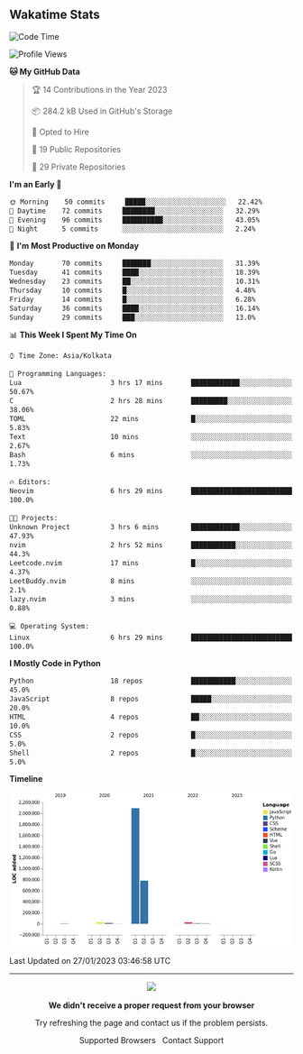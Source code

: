 ## Wakatime Stats
<!--START_SECTION:waka-->
![Code Time](http://img.shields.io/badge/Code%20Time-411%20hrs-blue)

![Profile Views](http://img.shields.io/badge/Profile%20Views-17-blue)

**🐱 My GitHub Data** 

> 🏆 14 Contributions in the Year 2023
 > 
> 📦 284.2 kB Used in GitHub's Storage 
 > 
> 💼 Opted to Hire
 > 
> 📜 19 Public Repositories 
 > 
> 🔑 29 Private Repositories  
 > 
**I'm an Early 🐤** 

```text
🌞 Morning    50 commits     █████░░░░░░░░░░░░░░░░░░░░   22.42% 
🌆 Daytime    72 commits     ████████░░░░░░░░░░░░░░░░░   32.29% 
🌃 Evening    96 commits     ██████████░░░░░░░░░░░░░░░   43.05% 
🌙 Night      5 commits      ░░░░░░░░░░░░░░░░░░░░░░░░░   2.24%

```
📅 **I'm Most Productive on Monday** 

```text
Monday       70 commits     ███████░░░░░░░░░░░░░░░░░░   31.39% 
Tuesday      41 commits     ████░░░░░░░░░░░░░░░░░░░░░   18.39% 
Wednesday    23 commits     ██░░░░░░░░░░░░░░░░░░░░░░░   10.31% 
Thursday     10 commits     █░░░░░░░░░░░░░░░░░░░░░░░░   4.48% 
Friday       14 commits     █░░░░░░░░░░░░░░░░░░░░░░░░   6.28% 
Saturday     36 commits     ████░░░░░░░░░░░░░░░░░░░░░   16.14% 
Sunday       29 commits     ███░░░░░░░░░░░░░░░░░░░░░░   13.0%

```


📊 **This Week I Spent My Time On** 

```text
⌚︎ Time Zone: Asia/Kolkata

💬 Programming Languages: 
Lua                      3 hrs 17 mins       ████████████░░░░░░░░░░░░░   50.67% 
C                        2 hrs 28 mins       █████████░░░░░░░░░░░░░░░░   38.06% 
TOML                     22 mins             █░░░░░░░░░░░░░░░░░░░░░░░░   5.83% 
Text                     10 mins             ░░░░░░░░░░░░░░░░░░░░░░░░░   2.67% 
Bash                     6 mins              ░░░░░░░░░░░░░░░░░░░░░░░░░   1.73%

🔥 Editors: 
Neovim                   6 hrs 29 mins       █████████████████████████   100.0%

🐱‍💻 Projects: 
Unknown Project          3 hrs 6 mins        ████████████░░░░░░░░░░░░░   47.93% 
nvim                     2 hrs 52 mins       ███████████░░░░░░░░░░░░░░   44.3% 
Leetcode.nvim            17 mins             █░░░░░░░░░░░░░░░░░░░░░░░░   4.37% 
LeetBuddy.nvim           8 mins              ░░░░░░░░░░░░░░░░░░░░░░░░░   2.1% 
lazy.nvim                3 mins              ░░░░░░░░░░░░░░░░░░░░░░░░░   0.88%

💻 Operating System: 
Linux                    6 hrs 29 mins       █████████████████████████   100.0%

```

**I Mostly Code in Python** 

```text
Python                   18 repos            ███████████░░░░░░░░░░░░░░   45.0% 
JavaScript               8 repos             █████░░░░░░░░░░░░░░░░░░░░   20.0% 
HTML                     4 repos             ██░░░░░░░░░░░░░░░░░░░░░░░   10.0% 
CSS                      2 repos             █░░░░░░░░░░░░░░░░░░░░░░░░   5.0% 
Shell                    2 repos             █░░░░░░░░░░░░░░░░░░░░░░░░   5.0%

```


**Timeline**

![Chart not found](https://raw.githubusercontent.com/Dhanus3133/Dhanus3133/main/charts/bar_graph.png) 


 Last Updated on 27/01/2023 03:46:58 UTC
<!--END_SECTION:waka-->
---



<p align="center">
	<img width="40" src="https://github.githubassets.com/images/mona-loading-default.gif">
<p align="center"><strong>We didn't receive a proper request from your browser</strong></p>
<p align="center">Try refreshing the page and contact us if the problem persists.</p>
<p align="center">
	<a style="text-decoration:none" href="https://docs.github.com/en/get-started/using-github/supported-browsers">Supported Browsers</a>&nbsp;&nbsp;
	<a style="text-decoration:none" href="https://github.com/contact">Contact Support</a>
</p>
</p>
